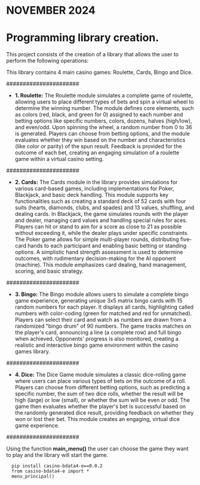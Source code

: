 # NOVEMBER 2024

# Programming library creation.
This project consists of the creation of a library that allows the user to perform the following operations:

This library contains 4 main casino games: Roulette, Cards, Bingo and Dice. 

######################

- **1. Roulette:** The Roulette module simulates a complete game of roulette, allowing users to place different types of bets and spin a virtual wheel to determine the winning number. The module defines core elements, such as colors (red, black, and green for 0) assigned to each number and betting options like specific numbers, colors, dozens, halves (high/low), and even/odd. Upon spinning the wheel, a random number from 0 to 36 is generated. Players can choose from betting options, and the module evaluates whether they win based on the number and characteristics (like color or parity) of the spun result. Feedback is provided for the outcome of each bet, creating an engaging simulation of a roulette game within a virtual casino setting.

######################

- **2. Cards:** The Cards module in the library provides simulations for various card-based games, including implementations for Poker, Blackjack, and basic deck handling. This module supports key functionalities such as creating a standard deck of 52 cards with four suits (hearts, diamonds, clubs, and spades) and 13 values, shuffling, and dealing cards. In Blackjack, the game simulates rounds with the player and dealer, managing card values and handling special rules for aces. Players can hit or stand to aim for a score as close to 21 as possible without exceeding it, while the dealer plays under specific constraints. The Poker game allows for simple multi-player rounds, distributing five-card hands to each participant and enabling basic betting or standing options. A simplistic hand strength assessment is used to determine outcomes, with rudimentary decision-making for the AI opponent (machine). This module emphasizes card dealing, hand management, scoring, and basic strategy.

######################

- **3. Bingo:** The Bingo module allows users to simulate a complete bingo game experience, generating unique 3x5 matrix bingo cards with 15 random numbers for each player. It displays all cards, highlighting called numbers with color-coding (green for matched and red for unmatched). Players can select their card and watch as numbers are drawn from a randomized "bingo drum" of 90 numbers. The game tracks matches on the player's card, announcing a line (a complete row) and full bingo when achieved. Opponents' progress is also monitored, creating a realistic and interactive bingo game environment within the casino games library.

######################

- **4. Dice:** The Dice Game module simulates a classic dice-rolling game where users can place various types of bets on the outcome of a roll. Players can choose from different betting options, such as predicting a specific number, the sum of two dice rolls, whether the result will be high (large) or low (small), or whether the sum will be even or odd. The game then evaluates whether the player's bet is successful based on the randomly generated dice result, providing feedback on whether they won or lost their bet. This module creates an engaging, virtual dice game experience.

######################


Using the function **main_menu()** the user can choose the game they want to play and the library will start the game.

      pip install casino-bdata4-e==0.0.2
      from casino-bdata4-e import *
      menu_principal()


 